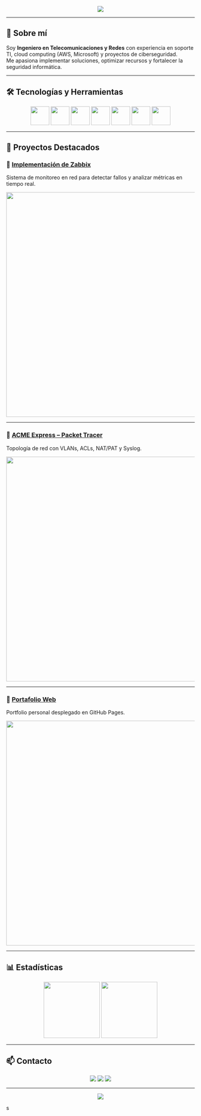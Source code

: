 <!-- Banner superior -->
<p align="center">
  <img src="https://capsule-render.vercel.app/api?type=waving&color=0:3A7BD5,100:00D2FF&height=200&section=header&text=Marco%20Jara%20Cuevas&fontSize=40&fontColor=ffffff&animation=fadeIn&fontAlignY=35" />
</p>

---

## 👋 Sobre mí  
Soy **Ingeniero en Telecomunicaciones y Redes** con experiencia en soporte TI, cloud computing (AWS, Microsoft) y proyectos de ciberseguridad.  
Me apasiona implementar soluciones, optimizar recursos y fortalecer la seguridad informática.  

---

## 🛠️ Tecnologías y Herramientas  

<p align="center">
  <!-- Usa íconos SVG de devicon/simple-icons -->
  <img src="https://i0.wp.com/www.spideronline.co.uk/wp-content/uploads/2024/11/aws.png?fit=597%2C597&ssl=1" width="50" height="50"/> 
  <img src="https://cdn.jsdelivr.net/gh/devicons/devicon/icons/linux/linux-original.svg" width="50" height="50"/>
  <img src="https://cdn.jsdelivr.net/gh/devicons/devicon/icons/cisco/cisco-original.svg" width="50" height="50"/>
  <img src="https://cdn.jsdelivr.net/gh/devicons/devicon/icons/python/python-original.svg" width="50" height="50"/>
  <img src="https://cdn.jsdelivr.net/gh/devicons/devicon/icons/javascript/javascript-original.svg" width="50" height="50"/>
  <img src="https://cdn.jsdelivr.net/gh/devicons/devicon/icons/react/react-original.svg" width="50" height="50"/>
  <img src="https://cdn.jsdelivr.net/gh/devicons/devicon/icons/docker/docker-original.svg" width="50" height="50"/>
</p>

---

## 🚀 Proyectos Destacados  

### 🔹 [Implementación de Zabbix](https://github.com/Mark0hara/zabbix-project)  
Sistema de monitoreo en red para detectar fallos y analizar métricas en tiempo real.  

<img src="https://via.placeholder.com/600x300.png?text=Screenshot+Zabbix" width="600"/>  

---

### 🔹 [ACME Express – Packet Tracer](https://github.com/Mark0hara/acme-express)  
Topología de red con VLANs, ACLs, NAT/PAT y Syslog.  

<img src="https://via.placeholder.com/600x300.png?text=Packet+Tracer+Lab" width="600"/>  

---

### 🔹 [Portafolio Web](https://markoharait.lovable.app/)  
Portfolio personal desplegado en GitHub Pages.  

<img src="https://via.placeholder.com/600x300.png?text=Portfolio+Website" width="600"/>  

---

## 📊 Estadísticas  

<p align="center">
  <img src="https://github-readme-stats.vercel.app/api?username=Mark0hara&show_icons=true&theme=tokyonight" height="150" />
  <img src="https://github-readme-stats.vercel.app/api/top-langs/?username=Mark0hara&layout=compact&theme=tokyonight" height="150" />
</p>

---

## 📫 Contacto  

<p align="center">
  <a href="mailto:marco.jara@email.com"><img src="https://img.shields.io/badge/Email-D14836?style=for-the-badge&logo=gmail&logoColor=white"></a>
  <a href="https://www.linkedin.com/in/markohara"><img src="https://img.shields.io/badge/LinkedIn-0077B5?style=for-the-badge&logo=linkedin&logoColor=white"></a>
  <a href="https://markoharait.lovable.app"><img src="https://img.shields.io/badge/Portfolio-24292e?style=for-the-badge&logo=githubpages&logoColor=white"></a>
</p>

---

<p align="center">
  <img src="https://capsule-render.vercel.app/api?type=waving&color=0:3A7BD5,100:00D2FF&height=120&section=footer"/>
</p>
s
